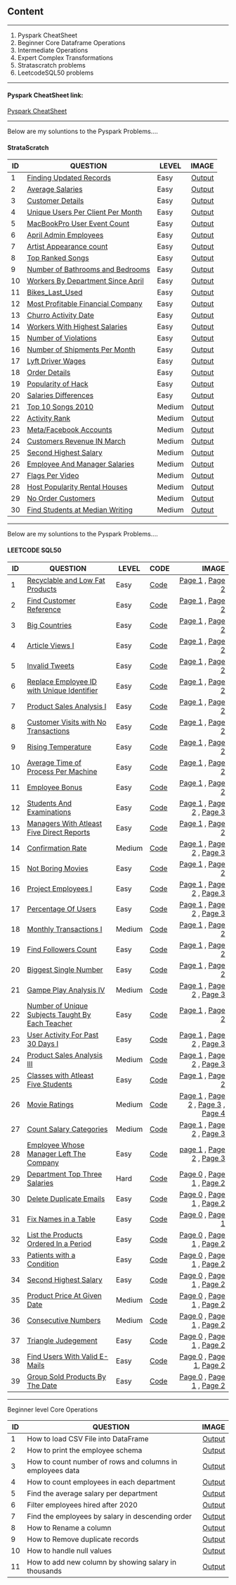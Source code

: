 ## Content

------

1. Pyspark CheatSheet
2. Beginner Core Dataframe Operations
3. Intermediate Operations
4. Expert Complex Transformations
5. Stratascratch problems
6. LeetcodeSQL50 problems



-------

#### Pyspark CheatSheet link:
[Pyspark CheatSheet](https://github.com/Tungana-Bhavya/PYSPARK/blob/main/FILES/README.md)

-------
Below are my soluntions to the Pyspark Problems....
#### StrataScratch 

|ID| QUESTION                |LEVEL|IMAGE|
|--|------------------------ |-----|----:|
|1|[Finding Updated Records](https://platform.stratascratch.com/coding/10299-finding-updated-records?code_type=6)|Easy|[Output](https://github.com/Tungana-Bhavya/PYSPARK/blob/main/FILES/PROBLEMS/STRATASCRATCH/S_1_FINDING_UPDATED_RECORDS.jpg)
|2|[Average Salaries](https://platform.stratascratch.com/coding/9917-average-salaries?code_type=6)|Easy|[Output](https://github.com/Tungana-Bhavya/PYSPARK/blob/main/FILES/PROBLEMS/STRATASCRATCH/S_2_AVERAGE_SALARIES.jpg)
|3|[Customer Details](https://platform.stratascratch.com/coding/9891-customer-details?code_type=6)|Easy|[Output](https://github.com/Tungana-Bhavya/PYSPARK/blob/main/FILES/PROBLEMS/STRATASCRATCH/S_3_CUSTOMER_DETAILS.jpg)
|4|[Unique Users Per Client Per Month](https://platform.stratascratch.com/coding/2024-unique-users-per-client-per-month?code_type=6)|Easy|[Output](https://github.com/Tungana-Bhavya/PYSPARK/blob/main/FILES/PROBLEMS/STRATASCRATCH/S_4_UNIQUE_USERS_PER_CLIENT_PER_MONTH.jpg)
|5|[MacBookPro User Event Count](https://platform.stratascratch.com/coding/2024-unique-users-per-client-per-month?code_type=6)|Easy|[Output](https://github.com/Tungana-Bhavya/PYSPARK/blob/main/FILES/PROBLEMS/STRATASCRATCH/S_5_MACBOOKPRO_USER_EVENT_COUNT.jpg)
|6|[April Admin Employees](https://platform.stratascratch.com/coding/9845-find-the-number-of-employees-working-in-the-admin-department?code_type=6)|Easy|[Output](https://github.com/Tungana-Bhavya/PYSPARK/blob/main/FILES/PROBLEMS/STRATASCRATCH/S_6_APRIL_ADMIN_EMPLOYEES.jpg)
|7|[Artist Appearance count](https://platform.stratascratch.com/coding/9992-find-artists-that-have-been-on-spotify-the-most-number-of-times?code_type=6)|Easy|[Output](https://github.com/Tungana-Bhavya/PYSPARK/blob/main/FILES/PROBLEMS/STRATASCRATCH/S_7_ARTIST_APPEARANCES_COUNT.jpg)
|8|[Top Ranked Songs](https://platform.stratascratch.com/coding/9991-top-ranked-songs?code_type=6)|Easy|[Output](https://github.com/Tungana-Bhavya/PYSPARK/blob/main/FILES/PROBLEMS/STRATASCRATCH/S_8_TOP_RANKED_SONGS.jpg)
|9|[Number of Bathrooms and Bedrooms](https://platform.stratascratch.com/coding/9622-number-of-bathrooms-and-bedrooms?code_type=6)|Easy|[Output](https://github.com/Tungana-Bhavya/PYSPARK/blob/main/FILES/PROBLEMS/STRATASCRATCH/S_9_NUMBER_OF_BATHROOMS_AND_BEDROOMS.jpg)
|10|[Workers By Department Since April](https://platform.stratascratch.com/coding/9847-find-the-number-of-workers-by-department?code_type=6)|Easy|[Output](https://github.com/Tungana-Bhavya/PYSPARK/blob/main/FILES/PROBLEMS/STRATASCRATCH/S_10_WORKERS_BY_DEPARTMENT_SINCE_APRIL.jpg)
|11|[Bikes_Last_Used](https://platform.stratascratch.com/coding/10176-bikes-last-used?code_type=6)|Easy|[Output](https://github.com/Tungana-Bhavya/PYSPARK/blob/main/FILES/PROBLEMS/STRATASCRATCH/S_11_BIKES_LAST_USED.jpg)
|12|[Most Profitable Financial Company](https://platform.stratascratch.com/coding/9663-find-the-most-profitable-company-in-the-financial-sector-of-the-entire-world-along-with-its-continent?code_type=6)|Easy|[Output](https://github.com/Tungana-Bhavya/PYSPARK/blob/main/FILES/PROBLEMS/STRATASCRATCH/S_12_MOST_PROFITABLE_FINANCIAL_COMPANY.jpg)
|13|[Churro Activity Date](https://platform.stratascratch.com/coding/9688-churro-activity-date?code_type=6)|Easy|[Output](https://github.com/Tungana-Bhavya/PYSPARK/blob/main/FILES/PROBLEMS/STRATASCRATCH/S_13_CHURRO_ACTIVITY_DATE.jpg)
|14|[Workers With Highest Salaries](https://platform.stratascratch.com/coding/10353-workers-with-the-highest-salaries?code_type=6)|Easy|[Output](https://github.com/Tungana-Bhavya/PYSPARK/blob/main/FILES/PROBLEMS/STRATASCRATCH/S_14_WORKERS_WITH_HIGHEST_SALARIES.jpg)
|15|[Number of Violations](https://platform.stratascratch.com/coding/9728-inspections-that-resulted-in-violations?code_type=6)|Easy|[Output](https://github.com/Tungana-Bhavya/PYSPARK/blob/main/FILES/PROBLEMS/STRATASCRATCH/S_15_NUMBER_OF_VIOLATIONS.jpg)
|16|[Number of Shipments Per Month](https://platform.stratascratch.com/coding/2056-number-of-shipments-per-month?code_type=6)|Easy|[Output](https://github.com/Tungana-Bhavya/PYSPARK/blob/main/FILES/PROBLEMS/STRATASCRATCH/S_16_NUMBER_OF_SHIPMENTS_PER_MONTH.jpg)
|17|[Lyft Driver Wages](https://platform.stratascratch.com/coding/10003-lyft-driver-wages?code_type=6)|Easy|[Output](https://github.com/Tungana-Bhavya/PYSPARK/blob/main/FILES/PROBLEMS/STRATASCRATCH/S_17_LYFT_DRIVER_WAGES.jpg)
|18|[Order Details](https://platform.stratascratch.com/coding/9913-order-details?code_type=6)|Easy|[Output](https://github.com/Tungana-Bhavya/PYSPARK/blob/main/FILES/PROBLEMS/STRATASCRATCH/S_18_ORDER_DETAILS.jpg)
|19|[Popularity of Hack](https://platform.stratascratch.com/coding/10061-popularity-of-hack?code_type=6)|Easy|[Output](https://github.com/Tungana-Bhavya/PYSPARK/blob/main/FILES/PROBLEMS/STRATASCRATCH/S_19_POPULARITY_OF_HACK.jpg)
|20|[Salaries Differences](https://platform.stratascratch.com/coding/10308-salaries-differences?code_type=6)|Easy|[Output](https://github.com/Tungana-Bhavya/PYSPARK/blob/main/FILES/PROBLEMS/STRATASCRATCH/S_20_SALARIES_DIFFERENCES.jpg)
|21|[Top 10 Songs 2010](https://platform.stratascratch.com/coding/9650-find-the-top-10-ranked-songs-in-2010?code_type=6)|Medium|[Output](https://github.com/Tungana-Bhavya/PYSPARK/blob/main/FILES/PROBLEMS/STRATASCRATCH/S_21_TOP_10_SONGS_2010.jpg)
|22|[Activity Rank](https://platform.stratascratch.com/coding/10351-activity-rank?code_type=6)|Medium|[Output](https://github.com/Tungana-Bhavya/PYSPARK/blob/main/FILES/PROBLEMS/STRATASCRATCH/S_22_ACTIVITY_RANK.jpg)
|23|[Meta/Facebook Accounts](https://platform.stratascratch.com/coding/10296-facebook-accounts?code_type=6)|Medium|[Output](https://github.com/Tungana-Bhavya/PYSPARK/blob/main/FILES/PROBLEMS/STRATASCRATCH/S_23_META_FACEBOOK_ACCOUNTS.jpg)
|24|[Customers Revenue IN March](https://platform.stratascratch.com/coding/9782-customer-revenue-in-march?code_type=6)|Medium|[Output](https://github.com/Tungana-Bhavya/PYSPARK/blob/main/FILES/PROBLEMS/STRATASCRATCH/S_24_CUSTOMER_REVENUE_IN_MARCH.jpg)
|25|[Second Highest Salary](https://platform.stratascratch.com/coding?difficulties=2&is_freemium=1&code_type=6)|Medium|[Output](https://github.com/Tungana-Bhavya/PYSPARK/blob/main/FILES/PROBLEMS/STRATASCRATCH/S_25_SECOND_HIGHEST_SALARY.jpg)
|26|[Employee And Manager Salaries](https://platform.stratascratch.com/coding/9894-employee-and-manager-salaries?code_type=6)|Medium|[Output](https://github.com/Tungana-Bhavya/PYSPARK/blob/main/FILES/PROBLEMS/STRATASCRATCH/S_26_EMPLOYEE_AND_MANAGER_SALARIES.jpg)
|27|[Flags Per Video](https://platform.stratascratch.com/coding/2102-flags-per-video?code_type=6)|Medium|[Output](https://github.com/Tungana-Bhavya/PYSPARK/blob/main/FILES/PROBLEMS/STRATASCRATCH/S_27_FLAGS_PER_VIDEO.jpg)
|28|[Host Popularity Rental Houses](https://platform.stratascratch.com/coding/9632-host-popularity-rental-prices?code_type=6)|Medium|[Output](https://github.com/Tungana-Bhavya/PYSPARK/blob/main/FILES/PROBLEMS/STRATASCRATCH/S_28_HOST_POPULARITY_RENTAL_PRICES.jpg)
|29|[No Order Customers](https://platform.stratascratch.com/coding/10142-no-order-customers?code_type=6)|Medium|[Output](https://github.com/Tungana-Bhavya/PYSPARK/blob/main/FILES/PROBLEMS/STRATASCRATCH/S_29_NO_ORDER_CUSTOMERS.jpg)
|30|[Find Students at Median Writing](https://platform.stratascratch.com/coding/9610-find-students-with-a-median-writing-score?code_type=6)|Medium|[Output](https://github.com/Tungana-Bhavya/PYSPARK/blob/main/FILES/PROBLEMS/STRATASCRATCH/S_30_FIND_STUDENTS_AT_MEDIAN_WRITING.jpg)

-------
Below are my soluntions to the Pyspark Problems....
#### LEETCODE SQL50

|ID| QUESTION |LEVEL     | CODE|IMAGE|
|--|----------|------|-----|------:|
|1|[Recyclable and Low Fat Products](https://github.com/Tungana-Bhavya/PYSPARK/blob/main/FILES/PROBLEMS/LEETCODE_SQL50/L_PY_01_RECYCLABLE_AND_LOW_FAT_PRODUCTS_0.jpg)|Easy|[Code](https://www.kaggle.com/code/tunganabhavya/l-py-01-recyclable-low-fat-product)|[Page 1](https://github.com/Tungana-Bhavya/PYSPARK/blob/main/FILES/PROBLEMS/LEETCODE_SQL50/L_PY_01_RECYCLABLE_AND_LOW_FAT_PRODUCTS_1.jpg) , [Page 2](https://github.com/Tungana-Bhavya/PYSPARK/blob/main/FILES/PROBLEMS/LEETCODE_SQL50/L_PY_01_RECYCLABLE_AND_LOW_FAT_PRODUCTS_2.jpg)
|2|[Find Customer Reference](https://github.com/Tungana-Bhavya/PYSPARK/blob/main/FILES/PROBLEMS/LEETCODE_SQL50/L_PY_02_FIND_CUSTOMER_REFERNCE_0.jpg)|Easy|[Code](https://www.kaggle.com/code/tunganabhavya/l-py-02-find-customer-refernce)|[Page 1](https://github.com/Tungana-Bhavya/PYSPARK/blob/main/FILES/PROBLEMS/LEETCODE_SQL50/L_PY_02_FIND_CUSTOMER_REFERNCE_1.jpg) , [Page 2](https://github.com/Tungana-Bhavya/PYSPARK/blob/main/FILES/PROBLEMS/LEETCODE_SQL50/L_PY_02_FIND_CUSTOMER_REFERNCE_2.jpg)
|3|[Big Countries](https://github.com/Tungana-Bhavya/PYSPARK/blob/main/FILES/PROBLEMS/LEETCODE_SQL50/L_PY_03_BIG_COUNTRIES_0.jpg)|Easy|[Code](https://www.kaggle.com/code/tunganabhavya/l-py-03-big-countries)|[Page 1](https://github.com/Tungana-Bhavya/PYSPARK/blob/main/FILES/PROBLEMS/LEETCODE_SQL50/L_PY_01_RECYCLABLE_AND_LOW_FAT_PRODUCTS_1.jpg) , [Page 2](https://github.com/Tungana-Bhavya/PYSPARK/blob/main/FILES/PROBLEMS/LEETCODE_SQL50/L_PY_01_RECYCLABLE_AND_LOW_FAT_PRODUCTS_2.jpg)
|4|[Article Views I](https://leetcode.com/problems/article-views-i/description/?envType=study-plan-v2&envId=top-sql-50)|Easy|[Code](https://www.kaggle.com/code/tunganabhavya/l-py-04-article-views)|[Page 1](https://github.com/Tungana-Bhavya/PYSPARK/blob/main/FILES/PROBLEMS/LEETCODE_SQL50/L_PY_04_ARTICLE_VIEWS_0.jpg) , [Page 2](https://github.com/Tungana-Bhavya/PYSPARK/blob/main/FILES/PROBLEMS/LEETCODE_SQL50/L_PY_04_ARTICLE_VIEWS_1.jpg)
|5|[Invalid Tweets](https://leetcode.com/problems/invalid-tweets/description/)|Easy|[Code](https://www.kaggle.com/code/tunganabhavya/l-py-05-invalid-tweets/edit/run/252981568)|[Page 1](https://github.com/Tungana-Bhavya/PYSPARK/blob/main/FILES/PROBLEMS/LEETCODE_SQL50/L_PY_05_INVALID_TWEETS_1.jpg) , [Page 2](https://github.com/Tungana-Bhavya/PYSPARK/blob/main/FILES/PROBLEMS/LEETCODE_SQL50/L_PY_05_INVALID_TWEETS_2.jpg)
|6|[Replace Employee ID with Unique Identifier](https://leetcode.com/problems/replace-employee-id-with-the-unique-identifier/description/)|Easy|[Code](https://www.kaggle.com/code/tunganabhavya/l-py-06-replace-employee-id-with-uid)|[Page 1](https://github.com/Tungana-Bhavya/PYSPARK/blob/main/FILES/PROBLEMS/LEETCODE_SQL50/L_PY_06_REPLACE_EMPLOYEE_ID_WITH_UID.jpg) , [Page 2](https://github.com/Tungana-Bhavya/PYSPARK/blob/main/FILES/PROBLEMS/LEETCODE_SQL50/L_PY_06_REPLACE_EMPLOYEE_ID_WITH_UID_1.jpg)
|7|[Product Sales Analysis I](https://leetcode.com/problems/product-sales-analysis-i/description/?envType=study-plan-v2&envId=top-sql-50)|Easy|[Code](https://www.kaggle.com/code/tunganabhavya/l-py-07-product-sales-analysis-i)|[Page 1](https://github.com/Tungana-Bhavya/PYSPARK/blob/main/FILES/PROBLEMS/LEETCODE_SQL50/L_PY_07_PRODUCT_SALES_ANALYSIS_I_0.jpg) , [Page 2](https://github.com/Tungana-Bhavya/PYSPARK/blob/main/FILES/PROBLEMS/LEETCODE_SQL50/L_PY_07_PRODUCT_SALES_ANALYSIS_I_1.jpg)
|8|[Customer Visits with No Transactions](https://leetcode.com/problems/customer-who-visited-but-did-not-make-any-transactions/description/?envType=study-plan-v2&envId=top-sql-50)|Easy|[Code](https://www.kaggle.com/code/tunganabhavya/l-py-08-customer-visits-no-transaction/edit)|[Page 1](https://github.com/Tungana-Bhavya/PYSPARK/blob/main/FILES/PROBLEMS/LEETCODE_SQL50/L_PY_08_CUSTOMER_VISITS_WITH_NO_TRANSACTIONS.jpg) , [Page 2](https://github.com/Tungana-Bhavya/PYSPARK/blob/main/FILES/PROBLEMS/LEETCODE_SQL50/L_PY_08_CUSTOMER_VISITS_WITH_NO_TRANSACTIONS_01.jpg)
|9|[Rising Temperature](https://leetcode.com/problems/rising-temperature/description/)|Easy|[Code](https://www.kaggle.com/code/tunganabhavya/l-py-09-rising-temperature/edit)|[Page 1](https://github.com/Tungana-Bhavya/PYSPARK/blob/main/FILES/PROBLEMS/LEETCODE_SQL50/L_PY_09_RISING_TEMPERATURE_0.jpg) , [Page 2](https://github.com/Tungana-Bhavya/PYSPARK/blob/main/FILES/PROBLEMS/LEETCODE_SQL50/L_PY_09_RISING_TEMPERATURE_1.jpg)
|10|[Average Time of Process Per Machine](https://leetcode.com/problems/average-time-of-process-per-machine/description/?envType=study-plan-v2&envId=top-sql-50)|Easy|[Code](https://www.kaggle.com/code/tunganabhavya/l-py-10-avg-time-of-process-per-machine)|[Page 1](https://github.com/Tungana-Bhavya/PYSPARK/blob/main/FILES/PROBLEMS/LEETCODE_SQL50/L_PY_10_AVG_TIME_OF_PROCESS_PER_MACHINE_0.jpg) , [Page 2](https://github.com/Tungana-Bhavya/PYSPARK/blob/main/FILES/PROBLEMS/LEETCODE_SQL50/L_PY_10_AVG_TIME_OF_PROCESS_PER_MACHINE_1.jpg)
|11|[Employee Bonus](https://leetcode.com/problems/employee-bonus/description/?envType=study-plan-v2&envId=top-sql-50)|Easy|[Code](https://www.kaggle.com/code/tunganabhavya/l-py-11-employee-bonus/edit)|[Page 1](https://github.com/Tungana-Bhavya/PYSPARK/blob/main/FILES/PROBLEMS/LEETCODE_SQL50/L_PY_11_EMPLOYEE_BONUS.jpg) , [Page 2](https://github.com/Tungana-Bhavya/PYSPARK/blob/main/FILES/PROBLEMS/LEETCODE_SQL50/L_PY_11_EMPLOYEE_BONUS_1.jpg)
|12|[Students And Examinations](https://leetcode.com/problems/students-and-examinations/description/?envType=study-plan-v2&envId=top-sql-50)|Easy|[Code](https://www.kaggle.com/code/tunganabhavya/l-py-12-students-and-examinations)|[Page 1](https://github.com/Tungana-Bhavya/PYSPARK/blob/main/FILES/PROBLEMS/LEETCODE_SQL50/L_PY_12_STUDENTS_AND_EXAMINATIONS.jpg) , [Page 2](https://github.com/Tungana-Bhavya/PYSPARK/blob/main/FILES/PROBLEMS/LEETCODE_SQL50/L_PY_12_STUDENTS_AND_EXAMINATIONS_1.jpg) , [Page 3](https://github.com/Tungana-Bhavya/PYSPARK/blob/main/FILES/PROBLEMS/LEETCODE_SQL50/L_PY_12_STUDENTS_AND_EXAMINATIONS_3.jpg)
|13|[Managers With Atleast Five Direct Reports](https://leetcode.com/problems/managers-with-at-least-5-direct-reports/?envType=study-plan-v2&envId=top-sql-50)|Easy|[Code](https://www.kaggle.com/code/tunganabhavya/l-py-13-managers-with-atleaset-five-direct-reports/edit)|[Page 1](https://github.com/Tungana-Bhavya/PYSPARK/blob/main/FILES/PROBLEMS/LEETCODE_SQL50/L_PY_13_MANAGERS_WITH_ATLEAST_FIVE_DIRECT_REPORTS_0.jpg) , [Page 2](https://github.com/Tungana-Bhavya/PYSPARK/blob/main/FILES/PROBLEMS/LEETCODE_SQL50/L_PY_13_MANAGERS_WITH_ATLEAST_FIVE_DIRECT_REPORTS_1.jpg)
|14|[Confirmation Rate](https://leetcode.com/problems/confirmation-rate/description/)|Medium|[Code](https://www.kaggle.com/code/tunganabhavya/l-py-14-confirmation-rate/edit)|[Page 1](https://github.com/Tungana-Bhavya/PYSPARK/blob/main/FILES/PROBLEMS/LEETCODE_SQL50/L_PY_14_CONFIRMATION_RATE.jpg) , [Page 2](https://github.com/Tungana-Bhavya/PYSPARK/blob/main/FILES/PROBLEMS/LEETCODE_SQL50/L_PY_14_CONFIRMATION_RATE_1.jpg) , [Page 3](https://github.com/Tungana-Bhavya/PYSPARK/blob/main/FILES/PROBLEMS/LEETCODE_SQL50/L_PY_14_CONFIRMATION_RATE_2.jpg)
|15|[Not Boring Movies](https://leetcode.com/problems/not-boring-movies/description/?envType=study-plan-v2&envId=top-sql-50)|Easy|[Code](https://www.kaggle.com/code/tunganabhavya/l-py-15-not-boring-movies)|[Page 1](https://github.com/Tungana-Bhavya/PYSPARK/blob/main/FILES/PROBLEMS/LEETCODE_SQL50/L_PY_15_NOT_BORING_MOVIES_1.jpg) , [Page 2](https://github.com/Tungana-Bhavya/PYSPARK/blob/main/FILES/PROBLEMS/LEETCODE_SQL50/L_PY_15_NOT_BORING_MOVIES_2.jpg)
|16|[Project Employees I](https://leetcode.com/problems/project-employees-i/?envType=study-plan-v2&envId=top-sql-50)|Easy|[Code](https://www.kaggle.com/code/tunganabhavya/l-py-16-project-employee-i/edit)|[Page 1](https://github.com/Tungana-Bhavya/PYSPARK/blob/main/FILES/PROBLEMS/LEETCODE_SQL50/L_PY_16_PROJECT_EMPLOYEE_I_0.jpg) , [Page 2](https://github.com/Tungana-Bhavya/PYSPARK/blob/main/FILES/PROBLEMS/LEETCODE_SQL50/L_PY_16_PROJECT_EMPLOYEE_I_1.jpg) , [Page 3](https://github.com/Tungana-Bhavya/PYSPARK/blob/main/FILES/PROBLEMS/LEETCODE_SQL50/L_PY_16_PROJECT_EMPLOYEE_I_2.jpg)
|17|[Percentage Of Users](https://leetcode.com/problems/percentage-of-users-attended-a-contest/description/?envType=study-plan-v2&envId=top-sql-50)|Easy|[Code](https://www.kaggle.com/code/tunganabhavya/l-py-17-percentage-of-users)|[Page 1](https://github.com/Tungana-Bhavya/PYSPARK/blob/main/FILES/PROBLEMS/LEETCODE_SQL50/L_PY_17_PERCENTAGE_OF_USERS_0.jpg) , [Page 2](https://github.com/Tungana-Bhavya/PYSPARK/blob/main/FILES/PROBLEMS/LEETCODE_SQL50/L_PY_17_PERCENTAGE_OF_USERS_1.jpg) , [Page 3](https://github.com/Tungana-Bhavya/PYSPARK/blob/main/FILES/PROBLEMS/LEETCODE_SQL50/L_PY_17_PERCENTAGE_OF_USERS_2.jpg)
|18|[Monthly Transactions I](https://leetcode.com/problems/monthly-transactions-i/description/?envType=study-plan-v2&envId=top-sql-50)|Medium|[Code](https://www.kaggle.com/code/tunganabhavya/l-py-18-monthly-transactions-i/edit)|[Page 1](https://github.com/Tungana-Bhavya/PYSPARK/blob/main/FILES/PROBLEMS/LEETCODE_SQL50/L_PY_18_MONTHLY_TRANSACTIONS_0.jpg) , [Page 2](https://github.com/Tungana-Bhavya/PYSPARK/blob/main/FILES/PROBLEMS/LEETCODE_SQL50/L_PY_18_MONTHLY_TRANSACTIONS_1.jpg)
|19|[Find Followers Count](https://leetcode.com/problems/find-followers-count/description/?envType=study-plan-v2&envId=top-sql-50)|Easy|[Code](https://www.kaggle.com/code/tunganabhavya/l-py-19-followers-count/edit)|[Page 1](https://github.com/Tungana-Bhavya/PYSPARK/blob/main/FILES/PROBLEMS/LEETCODE_SQL50/L_PY_19_FOLLOWERS_COUNT.jpg) , [Page 2](https://github.com/Tungana-Bhavya/PYSPARK/blob/main/FILES/PROBLEMS/LEETCODE_SQL50/L_PY_19_FOLLOWERS_COUNT_1.jpg)
|20|[Biggest Single Number](https://leetcode.com/problems/biggest-single-number/description/?envType=study-plan-v2&envId=top-sql-50)|Easy|[Code](https://www.kaggle.com/code/tunganabhavya/l-py-20-biggest-single-number/edit)|[Page 1](https://github.com/Tungana-Bhavya/PYSPARK/blob/main/FILES/PROBLEMS/LEETCODE_SQL50/L_PY_20_BIGGEST_SINGLE_NUMBER.jpg) , [Page 2](https://github.com/Tungana-Bhavya/PYSPARK/blob/main/FILES/PROBLEMS/LEETCODE_SQL50/L_PY_20_BIGGEST_SINGLE_NUMBER_1.jpg)
|21|[Gampe Play Analysis IV](https://leetcode.com/problems/game-play-analysis-iv/description/?envType=study-plan-v2&envId=top-sql-50)|Medium|[Code](https://www.kaggle.com/code/tunganabhavya/l-py-21-game-play-analysis-iv)|[Page 1](https://github.com/Tungana-Bhavya/PYSPARK/blob/main/FILES/PROBLEMS/LEETCODE_SQL50/L_PY_21_GAME_PLAY_ANALYSIS_0.jpg) , [Page 2](https://github.com/Tungana-Bhavya/PYSPARK/blob/main/FILES/PROBLEMS/LEETCODE_SQL50/L_PY_21_GAME_PLAY_ANALYSIS_1.jpg) , [Page 3](https://github.com/Tungana-Bhavya/PYSPARK/blob/main/FILES/PROBLEMS/LEETCODE_SQL50/L_PY_21_GAME_PLAY_ANALYSIS_2.jpg)
|22|[Number of Unique Subjects Taught By Each Teacher](https://leetcode.com/problems/number-of-unique-subjects-taught-by-each-teacher/?envType=study-plan-v2&envId=top-sql-50)|Easy|[Code](https://www.kaggle.com/code/tunganabhavya/l-py-22-no-of-unique-subjects-taught-each-teacher/edit)|[Page 1](https://github.com/Tungana-Bhavya/PYSPARK/blob/main/FILES/PROBLEMS/LEETCODE_SQL50/L_PY_22_NO_OF_UNIQUE_SUBJECTS_TAUGHT_BY_TEACHER_0.jpg) , [Page 2](https://github.com/Tungana-Bhavya/PYSPARK/blob/main/FILES/PROBLEMS/LEETCODE_SQL50/L_PY_22_NO_OF_UNIQUE_SUBJECTS_TAUGHT_BY_TEACHER_1.jpg)
|23|[User Activity For Past 30 Days I](https://leetcode.com/problems/user-activity-for-the-past-30-days-i/description/?envType=study-plan-v2&envId=top-sql-50)|Easy|[Code](https://www.kaggle.com/code/tunganabhavya/l-py-22-user-activity-for-past-30-days/edit/run/256961412)|[Page 1](https://github.com/Tungana-Bhavya/PYSPARK/blob/main/FILES/PROBLEMS/LEETCODE_SQL50/L_PY_23_USER_ACTIVITY_FROM_PAST_30_DAYS_0.jpg) , [Page 2](https://github.com/Tungana-Bhavya/PYSPARK/blob/main/FILES/PROBLEMS/LEETCODE_SQL50/L_PY_23_USER_ACTIVITY_FROM_PAST_30_DAYS_1.jpg) , [Page 3](https://github.com/Tungana-Bhavya/PYSPARK/blob/main/FILES/PROBLEMS/LEETCODE_SQL50/L_PY_23_USER_ACTIVITY_FROM_PAST_30_DAYS_2.jpg)
|24|[Product Sales Analysis III](https://www.kaggle.com/code/tunganabhavya/l-py-24-product-sales-analysis-iii/edit)|Medium|[Code](https://www.kaggle.com/code/tunganabhavya/l-py-24-product-sales-analysis-iii/edit)|[Page 1](https://github.com/Tungana-Bhavya/PYSPARK/blob/main/FILES/PROBLEMS/LEETCODE_SQL50/L_PY_24_PRODUCT_SALES_ANALYSIS_IV_0.jpg) , [Page 2](https://github.com/Tungana-Bhavya/PYSPARK/blob/main/FILES/PROBLEMS/LEETCODE_SQL50/L_PY_24_PRODUCT_SALES_ANALYSIS_IV_1.jpg) , [Page 3](https://github.com/Tungana-Bhavya/PYSPARK/blob/main/FILES/PROBLEMS/LEETCODE_SQL50/L_PY_24_PRODUCT_SALES_ANALYSIS_IV_2.jpg)
|25|[Classes with Atleast Five Students](https://leetcode.com/problems/classes-with-at-least-5-students/?envType=study-plan-v2&envId=top-sql-50)|Easy|[Code](https://www.kaggle.com/code/tunganabhavya/l-py-25-classes-with-atleast-five-students/edit)|[Page 1](https://github.com/Tungana-Bhavya/PYSPARK/blob/main/FILES/PROBLEMS/LEETCODE_SQL50/L_PY_25_CLASSES_WITH_ATLEAST_FIVE_STUDENTS_0.jpg) , [Page 2](https://github.com/Tungana-Bhavya/PYSPARK/blob/main/FILES/PROBLEMS/LEETCODE_SQL50/L_PY_25_CLASSES_WITH_ATLEAST_FIVE_STUDENTS_1.jpg)
|26|[Movie Ratings](https://leetcode.com/problems/movie-rating/description/)|Medium|[Code](https://www.kaggle.com/code/tunganabhavya/l-py-26-movie-ratings)|[Page 1](https://github.com/Tungana-Bhavya/PYSPARK/blob/main/FILES/PROBLEMS/LEETCODE_SQL50/L_PY_26_MOVIE_RATINGS_0.jpg) , [Page 2](https://github.com/Tungana-Bhavya/PYSPARK/blob/main/FILES/PROBLEMS/LEETCODE_SQL50/L_PY_26_MOVIE_RATINGS_1.jpg) , [Page 3](https://github.com/Tungana-Bhavya/PYSPARK/blob/main/FILES/PROBLEMS/LEETCODE_SQL50/L_PY_26_MOVIE_RATINGS_3.jpg) , [Page 4](https://github.com/Tungana-Bhavya/PYSPARK/blob/main/FILES/PROBLEMS/LEETCODE_SQL50/L_PY_26_MOVIE_RATINGS_4.jpg)
|27|[Count Salary Categories](https://leetcode.com/problems/count-salary-categories/)|Medium|[Code](https://www.kaggle.com/code/tunganabhavya/l-py-27-count-salary-categories)|[Page 1](https://github.com/Tungana-Bhavya/PYSPARK/blob/main/FILES/PROBLEMS/LEETCODE_SQL50/L_PY_27_COUNT_SALARY_CATEGORIES_0.jpg) , [Page 2](https://github.com/Tungana-Bhavya/PYSPARK/blob/main/FILES/PROBLEMS/LEETCODE_SQL50/L_PY_27_COUNT_SALARY_CATEGORIES_1.jpg) , [Page 3](https://github.com/Tungana-Bhavya/PYSPARK/blob/main/FILES/PROBLEMS/LEETCODE_SQL50/L_PY_27_COUNT_SALARY_CATEGORIES_2.jpg)
|28|[Employee Whose Manager Left The Company](https://leetcode.com/problems/employees-whose-manager-left-the-company/description/)|Easy|[Code](https://www.kaggle.com/code/tunganabhavya/l-py-28-employees-whose-managers-left-the-company)|[page 1](https://github.com/Tungana-Bhavya/PYSPARK/blob/main/FILES/PROBLEMS/LEETCODE_SQL50/L_PY_28_EMPLOYEE_WHOSE_MANAGERS_LEFT_THE_COMPANY_0.jpg) , [Page 2](https://github.com/Tungana-Bhavya/PYSPARK/blob/main/FILES/PROBLEMS/LEETCODE_SQL50/L_PY_28_EMPLOYEE_WHOSE_MANAGERS_LEFT_THE_COMPANY_1.jpg) , [Page 3](https://github.com/Tungana-Bhavya/PYSPARK/blob/main/FILES/PROBLEMS/LEETCODE_SQL50/L_PY_28_EMPLOYEE_WHOSE_MANAGERS_LEFT_THE_COMPANY_3.jpg)
|29|[Department Top Three Salaries](https://leetcode.com/problems/department-top-three-salaries/description/?envType=study-plan-v2&envId=top-sql-50)|Hard|[Code](https://www.kaggle.com/code/tunganabhavya/l-py-29-department-top-three-salaries)|[Page 0](https://github.com/Tungana-Bhavya/PYSPARK/blob/main/FILES/PROBLEMS/LEETCODE_SQL50/L_PY_29_DEPARTMENT_TOP_THREE_SALARIES_0.jpg) , [Page 1](https://github.com/Tungana-Bhavya/PYSPARK/blob/main/FILES/PROBLEMS/LEETCODE_SQL50/L_PY_29_DEPARTMENT_TOP_THREE_SALARIES_1.jpg) , [Page 2](https://github.com/Tungana-Bhavya/PYSPARK/blob/main/FILES/PROBLEMS/LEETCODE_SQL50/L_PY_29_DEPARTMENT_TOP_THREE_SALARIES_2.jpg)
|30|[Delete Duplicate Emails](https://leetcode.com/problems/delete-duplicate-emails/?envType=study-plan-v2&envId=top-sql-50)|Easy|[Code](https://www.kaggle.com/code/tunganabhavya/l-py-30-delete-duplicate-emails)|[Page 0](https://github.com/Tungana-Bhavya/PYSPARK/blob/main/FILES/PROBLEMS/LEETCODE_SQL50/L_PY_30_DELETE_DUPLICATE_EMAILS.jpg) , [Page 1](https://github.com/Tungana-Bhavya/PYSPARK/blob/main/FILES/PROBLEMS/LEETCODE_SQL50/L_PY_30_DELETE_DUPLICATE_EMAILS_1.jpg) , [Page 2](https://github.com/Tungana-Bhavya/PYSPARK/blob/main/FILES/PROBLEMS/LEETCODE_SQL50/L_PY_30_DELETE_DUPLICATE_EMAILS_2.jpg)
|31|[Fix Names in a Table](https://leetcode.com/problems/fix-names-in-a-table/?envType=study-plan-v2&envId=top-sql-50)|Easy|[Code](https://www.kaggle.com/code/tunganabhavya/l-py-31-fix-names-in-a-table)|[Page 0](https://github.com/Tungana-Bhavya/PYSPARK/blob/main/FILES/PROBLEMS/LEETCODE_SQL50/L_PY_31_FIX_NAMES_IN_A_TABLE_0.jpg) , [Page 1](https://github.com/Tungana-Bhavya/PYSPARK/blob/main/FILES/PROBLEMS/LEETCODE_SQL50/L_PY_FIX_NAMES_IN_A_TABLE_1.jpg)
|32|[List the Products Ordered In a Period](https://leetcode.com/problems/list-the-products-ordered-in-a-period/description/?envType=study-plan-v2&envId=top-sql-50) |Easy|[Code](https://www.kaggle.com/code/tunganabhavya/l-py-30-delete-duplicate-emails)|[Page 0](https://github.com/Tungana-Bhavya/PYSPARK/blob/main/FILES/PROBLEMS/LEETCODE_SQL50/L_PY_32_LIST_THE_PRODUCTS.jpg) , [Page 1](https://github.com/Tungana-Bhavya/PYSPARK/blob/main/FILES/PROBLEMS/LEETCODE_SQL50/L_PY_32_LIST_THE_PRODUCTS_1.jpg) , [Page 2](https://github.com/Tungana-Bhavya/PYSPARK/blob/main/FILES/PROBLEMS/LEETCODE_SQL50/L_PY_32_LIST_THE_PRODUCTS_2.jpg)
|33|[Patients with a Condition](https://leetcode.com/problems/patients-with-a-condition/?envType=study-plan-v2&envId=top-sql-50)|Easy|[Code](https://www.kaggle.com/code/tunganabhavya/l-py-33-patients-with-a-condition)|[Page 0](https://github.com/Tungana-Bhavya/PYSPARK/blob/main/FILES/PROBLEMS/LEETCODE_SQL50/L_PY_33_PATIENTS_WITH_A_CONDITION_0.jpg) , [Page 1](https://github.com/Tungana-Bhavya/PYSPARK/blob/main/FILES/PROBLEMS/LEETCODE_SQL50/L_PY_33_PATIENTS_WITH_A_CONDITION_1.jpg) , [Page 2](https://github.com/Tungana-Bhavya/PYSPARK/blob/main/FILES/PROBLEMS/LEETCODE_SQL50/L_PY_33_PATIENTS_WITH_A_CONDITION_2.jpg)
|34|[Second Highest Salary](https://leetcode.com/problems/second-highest-salary/description/?envType=study-plan-v2&envId=top-sql-50)|Easy|[Code](https://www.kaggle.com/code/tunganabhavya/l-py-34-second-highest-salary/edit)|[Page 0](https://github.com/Tungana-Bhavya/PYSPARK/blob/main/FILES/PROBLEMS/LEETCODE_SQL50/L_PY_34_SECOND_HIGHEST_SALARY.jpg) , [Page 1](https://github.com/Tungana-Bhavya/PYSPARK/blob/main/FILES/PROBLEMS/LEETCODE_SQL50/L_PY_34_SECOND_HIGHEST_SALARY_1.jpg) , [Page 2](https://github.com/Tungana-Bhavya/PYSPARK/blob/main/FILES/PROBLEMS/LEETCODE_SQL50/L_PY_34_SECOND_HIGHEST_SALARY_2.jpg)
|35|[Product Price At Given Date](https://leetcode.com/problems/product-price-at-a-given-date/description/?envType=study-plan-v2&envId=top-sql-50)|Medium|[Code](https://www.kaggle.com/code/tunganabhavya/l-35-product-price-at-given-date)|[Page 0](https://github.com/Tungana-Bhavya/PYSPARK/blob/main/FILES/PROBLEMS/LEETCODE_SQL50/L_PY_35_PRODUCT_PRICE_AT_GIVEN_DATE_0.jpg) , [Page 1](https://github.com/Tungana-Bhavya/PYSPARK/blob/main/FILES/PROBLEMS/LEETCODE_SQL50/L_PY_35_PRODUCT_PRICE_AT_GIVEN_DATE_1.jpg) , [Page 2](https://github.com/Tungana-Bhavya/PYSPARK/blob/main/FILES/PROBLEMS/LEETCODE_SQL50/L_PY_35_PRODUCT_PRICE_AT_GIVEN_DATE_2.jpg)
|36|[Consecutive Numbers](https://leetcode.com/problems/consecutive-numbers/description/?envType=study-plan-v2&envId=top-sql-50)|Medium|[Code](https://www.kaggle.com/code/tunganabhavya/l-py-36-consecutive-numbers/edit)|[Page 0](https://github.com/Tungana-Bhavya/PYSPARK/blob/main/FILES/PROBLEMS/LEETCODE_SQL50/L_PY_36_CONSECUTIVE_0.jpg) , [Page 1](https://github.com/Tungana-Bhavya/PYSPARK/blob/main/FILES/PROBLEMS/LEETCODE_SQL50/L_PY_36_CONSECUTIVE_1.jpg) , [Page 2](https://github.com/Tungana-Bhavya/PYSPARK/blob/main/FILES/PROBLEMS/LEETCODE_SQL50/L_PY_36_CONSECUTIVE_2.jpg)
|37|[Triangle Judegement](https://leetcode.com/problems/triangle-judgement/description/?envType=study-plan-v2&envId=top-sql-50)|Easy|[Code](https://www.kaggle.com/code/tunganabhavya/l-py-37-triangle-judgement/edit)|[Page 0](https://github.com/Tungana-Bhavya/PYSPARK/blob/main/FILES/PROBLEMS/LEETCODE_SQL50/L_PY_37_TRIANGLE_0.jpg) , [Page 1](https://github.com/Tungana-Bhavya/PYSPARK/blob/main/FILES/PROBLEMS/LEETCODE_SQL50/L_PY_37_TRIANGLE_1.jpg) , [Page 2](https://github.com/Tungana-Bhavya/PYSPARK/blob/main/FILES/PROBLEMS/LEETCODE_SQL50/L_PY_37_TRIANGLE_2.jpg)
|38|[Find Users With Valid E-Mails](https://leetcode.com/problems/find-users-with-valid-e-mails/description/?envType=study-plan-v2&envId=top-sql-50)|Easy|[Code](https://www.kaggle.com/code/tunganabhavya/l-py-38-find-users-with-valid-emails/edit)|[Page 0](https://github.com/Tungana-Bhavya/PYSPARK/blob/main/FILES/PROBLEMS/LEETCODE_SQL50/L_PY_38_FIND_USERS_WITH_VALID_EMAILS_0.jpg) , [Page 1](https://github.com/Tungana-Bhavya/PYSPARK/blob/main/FILES/PROBLEMS/LEETCODE_SQL50/L_PY_38_FIND_USERS_WITH_VALID_EMAILS_1.jpg),  [Page 2](https://github.com/Tungana-Bhavya/PYSPARK/blob/main/FILES/PROBLEMS/LEETCODE_SQL50/L_PY_38_FIND_USERS_WITH_VALID_EMAILS_2.jpg)
|39|[Group Sold Products By The Date](https://leetcode.com/problems/group-sold-products-by-the-date/description/?envType=study-plan-v2&envId=top-sql-50)|Easy|[Code](https://www.kaggle.com/code/tunganabhavya/l-39-group-sold-products-by-date/edit)|[Page 0](https://github.com/Tungana-Bhavya/PYSPARK/blob/main/FILES/PROBLEMS/LEETCODE_SQL50/L_39_GROUP_SOLD_PRODUCTS_BY_DATE_0.jpg) , [Page 1](https://github.com/Tungana-Bhavya/PYSPARK/blob/main/FILES/PROBLEMS/LEETCODE_SQL50/L_39_GROUP_SOLD_PRODUCTS_BY_DATE_1.jpg) , [Page 2](https://github.com/Tungana-Bhavya/PYSPARK/blob/main/FILES/PROBLEMS/LEETCODE_SQL50/L_39_GROUP_SOLD_PRODUCTS_BY_DATE_2.jpg)


-------
Beginner level Core Operations 

|ID| QUESTION       |IMAGE|
|--|----------------|----:|
|1|How to load CSV File into DataFrame|[Output](https://github.com/Tungana-Bhavya/PYSPARK/blob/main/FILES/PROBLEMS/OTHERS/K_1_CSV_FILE_LOADING.jpg)
|2|How to print the employee schema|[Output](https://github.com/Tungana-Bhavya/PYSPARK/blob/main/FILES/PROBLEMS/OTHERS/K_2_SCHEMA.jpg)
|3|How to count number of rows and columns in employees data|[Output](https://github.com/Tungana-Bhavya/PYSPARK/blob/main/FILES/PROBLEMS/OTHERS/K_3_ROWS_COLUMNS.jpg)
|4|How to count employees in each department|[Output](https://github.com/Tungana-Bhavya/PYSPARK/blob/main/FILES/PROBLEMS/OTHERS/K_4_COUNT_EMPLOYEES.jpg)
|5|Find the average salary per department|[Output]()
|6|Filter employees hired after 2020|[Output]()
|7|Find the employees by salary in descending order|[Output]()
|8|How to Rename a column|[Output](https://github.com/Tungana-Bhavya/PYSPARK/blob/main/FILES/PROBLEMS/OTHERS/K_5_RENAME.jpg)
|9|How to Remove duplicate records|[Output](https://github.com/Tungana-Bhavya/PYSPARK/blob/main/FILES/PROBLEMS/OTHERS/K_6_DUPLICATE_RECORDS.jpg)
|10|How to handle null values|[Output]()
|11|How to add new column by showing salary in thousands|[Output]()


